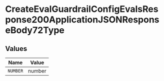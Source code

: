# CreateEvalGuardrailConfigEvalsResponse200ApplicationJSONResponseBody72Type


## Values

| Name     | Value    |
| -------- | -------- |
| `NUMBER` | number   |
